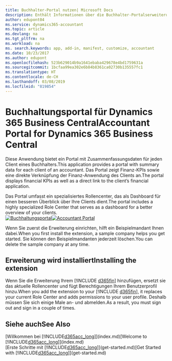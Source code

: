 ```yaml
---
title: Buchhalter-Portal nutzen| Microsoft Docs
description: Enthält Informationen über die Buchhalter-Portalserweiterung.
author: edupont04
ms.service: dynamics365-accountant
ms.topic: article
ms.devlang: na
ms.tgt_pltfrm: na
ms.workload: na
ms. search.keywords: app, add-in, manifest, customize, accountant
ms.date: 10/23/2017
ms.author: edupont
ms.openlocfilehash: 523b629014b9a1641ebaba429678e4bd1759631a
ms.sourcegitcommit: 1bcfaa99ea302e6b84b8361ca02730b135557fc1
ms.translationtype: HT
ms.contentlocale: de-CH
ms.lasthandoff: 03/08/2019
ms.locfileid: "819854"
---
```

# <a name="accountant-portal-for-dynamics-365-business-central"></a><span data-ttu-id="27cae-103">Buchhaltungsportal für Dynamics 365 Business Central</span><span class="sxs-lookup"><span data-stu-id="27cae-103">Accountant Portal for Dynamics 365 Business Central</span></span>
<span data-ttu-id="27cae-104">Diese Anwendung bietet ein Portal mit Zusammenfassungsdaten für jeden Client eines Buchhalters.</span><span class="sxs-lookup"><span data-stu-id="27cae-104">This application provides a portal with summary data for each client of an accountant.</span></span> <span data-ttu-id="27cae-105">Das Portal zeigt Finanz-KPIs sowie eine direkte Verknüpfung der Finanz-Anwendung des Clients an.</span><span class="sxs-lookup"><span data-stu-id="27cae-105">The portal displays financial KPIs as well as a direct link to the client’s financial application.</span></span>  

<span data-ttu-id="27cae-106">Das Portal umfasst ein spezialisiertes Rollencenter, das als Dashboard für einen besseren Überblick über Ihre Clients dient.</span><span class="sxs-lookup"><span data-stu-id="27cae-106">The portal includes a highly specialized Role Center that serves as a dashboard for a better overview of your clients.</span></span>  
<span data-ttu-id="27cae-107">[![Buchhaltungsportal](./media/accountant-get-started/accountant-dashboard.png)](https://go.microsoft.com/fwlink/?linkid=851257)</span><span class="sxs-lookup"><span data-stu-id="27cae-107">[![Accountant Portal](./media/accountant-get-started/accountant-dashboard.png)](https://go.microsoft.com/fwlink/?linkid=851257)</span></span>

<span data-ttu-id="27cae-108">Wenn Sie zuerst die Erweiterung einrichten, hilft ein Beispielmandant Ihnen dabei.</span><span class="sxs-lookup"><span data-stu-id="27cae-108">When you first install the extension, a sample company helps you get started.</span></span> <span data-ttu-id="27cae-109">Sie können den Beispielmandanten jederzeit löschen.</span><span class="sxs-lookup"><span data-stu-id="27cae-109">You can delete the sample company at any time.</span></span>  

## <a name="installing-the-extension"></a><span data-ttu-id="27cae-110">Erweiterung wird installiert</span><span class="sxs-lookup"><span data-stu-id="27cae-110">Installing the extension</span></span>
<span data-ttu-id="27cae-111">Wenn Sie die Erweiterung Ihrem [!INCLUDE [d365fin](includes/d365fin_md.md)] hinzufügen, ersetzt sie das aktuelle Rollencenter und fügt Berechtigungen Ihrem Benutzerprofil hinzu.</span><span class="sxs-lookup"><span data-stu-id="27cae-111">When you add the extension to your [!INCLUDE [d365fin](includes/d365fin_md.md)], it replaces your current Role Center and adds permissions to your user profile.</span></span> <span data-ttu-id="27cae-112">Deshalb müssen Sie sich einige Male an- und abmelden.</span><span class="sxs-lookup"><span data-stu-id="27cae-112">As a result, you must sign out and sign in a couple of times.</span></span>  

## <a name="see-also"></a><span data-ttu-id="27cae-113">Siehe auch</span><span class="sxs-lookup"><span data-stu-id="27cae-113">See Also</span></span>
<span data-ttu-id="27cae-114">[Willkommen bei [!INCLUDE[d365acc_long](includes/d365acc_long_md.md)]](index.md)</span><span class="sxs-lookup"><span data-stu-id="27cae-114">[Welcome to [!INCLUDE[d365acc_long](includes/d365acc_long_md.md)]](index.md)</span></span>  
<span data-ttu-id="27cae-115">[Erste Schritte mit [!INCLUDE[d365acc_long](includes/d365acc_long_md.md)]](get-started.md)</span><span class="sxs-lookup"><span data-stu-id="27cae-115">[Get Started with [!INCLUDE[d365acc_long](includes/d365acc_long_md.md)]](get-started.md)</span></span>  
